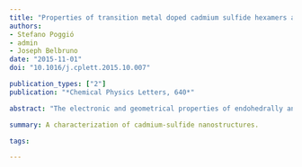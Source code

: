 ```yaml
---
title: "Properties of transition metal doped cadmium sulfide hexamers and dódecamers"
authors:
- Stefano Poggió
- admin
- Joseph Belbruno
date: "2015-11-01"
doi: "10.1016/j.cplett.2015.10.007"

publication_types: ["2"]
publication: "*Chemical Physics Letters, 640*"

abstract: "The electronic and geometrical properties of endohedrally and substitutionally doped Cd6S6 and Cd12S12 clusters were analyzed by means of Density Functional Theory. The results are compared to those of ZnS clusters of the same size. There is a clear correlation between CdS and ZnS when doped with the same element due to the chemical interaction between the dopant and its host. This is particularly evident from endohedrally doped Cd6S6. The change in properties across the 3d series in doped CdS clusters is not as great as in ZnS clusters."

summary: A characterization of cadmium-sulfide nanostructures.

tags:

---
```

